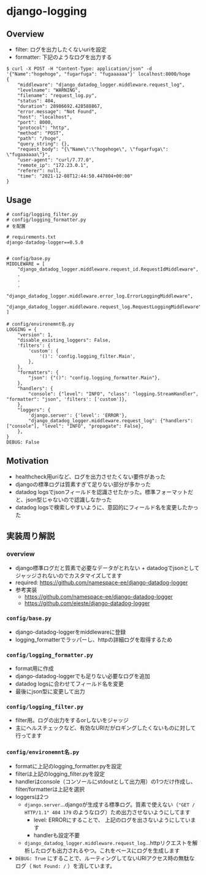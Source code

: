# django-logging
## Overview
- filter: ログを出力したくないuriを設定
- formatter: 下記のようなログを出力する
```shell
$ curl -X POST -H "Content-Type: application/json" -d '{"Name":"hogehoge", "fugarfuga": "fugaaaaaa"}' localhost:8000/hoge
{
	"middleware": "django_datadog_logger.middleware.request_log",
	"levelname": "WARNING",
	"filename": "request_log.py",
	"status": 404,
	"duration": 28986692.428588867,
	"error.message": "Not Found",
	"host": "localhost",
	"port": 8000,
	"protocol": "http",
	"method": "POST",
	"path": "/hoge",
	"query_string": {},
	"request_body": "{\"Name\":\"hogehoge\", \"fugarfuga\": \"fugaaaaaa\"}",
	"user-agent": "curl/7.77.0",
	"remote_ip": "172.23.0.1",
	"referer": null,
	"time": "2021-12-08T12:44:50.447804+00:00"
}
```

## Usage
```shell
# config/logging_filter.py
# config/logging_formatter.py
# を配置

# requirements.txt
django-datadog-logger==0.5.0


# config/base.py
MIDDLEWARE = [
    "django_datadog_logger.middleware.request_id.RequestIdMiddleware",
    .
    .
    .
    "django_datadog_logger.middleware.error_log.ErrorLoggingMiddleware",
    "django_datadog_logger.middleware.request_log.RequestLoggingMiddleware",
]

# config/environemnt名.py
LOGGING = {
    "version": 1,
    "disable_existing_loggers": False,
    'filters': {
        'custom': {
            '()': 'config.logging_filter.Main',
        },
    },
    "formatters": {
        "json": {"()": "config.logging_formatter.Main"},
    },
    "handlers": {
        "console": {"level": "INFO", "class": "logging.StreamHandler", "formatter": "json", 'filters': ['custom']},
    },
    "loggers": {
        'django.server': {'level': 'ERROR'},
        "django_datadog_logger.middleware.request_log": {"handlers": ["console"], "level": "INFO", "propagate": False},
    },
}
DEBUG: False
```

## Motivation
- healthcheck用uriなど、ログを出力させたくない要件があった
- djangoの標準ログは質素すぎて足りない部分が多かった
- datadog logsでjsonフィールドを認識させたかった。標準フォーマットだと、json型じゃないので認識しなかった
- datadog logsで検索しやすいように、意図的にフィールド名を変更したかった

## 実装周り解説
### overview
- django標準ログだと質素で必要なデータがとれない + datadogでjsonとしてジャッジされないのでカスタマイズしてます
- required: https://github.com/namespace-ee/django-datadog-logger
- 参考実装
  - https://github.com/namespace-ee/django-datadog-logger
  - https://github.com/eieste/django-datadog-logger
  
### `config/base.py`
- django-datadog-loggerをmiddlewareに登録
- logging_formatterでラッパーし、httpの詳細ログを取得するため

### `config/logging_formatter.py`
- format用に作成 
- django-datadog-loggerでも足りない必要なログを追加
- datadog logsに合わせてフィールド名を変更
- 最後にjson型に変更して出力

### `config/logging_filter.py`
- filter用。ログの出力をするorしないをジャッジ
- 主にヘルスチェックなど、有効なURIだがロギングしたくないものに対して行ってます

### `config/environemnt名.py`
- formatに上記のlogging_formatter.pyを設定
- filterは上記のlogging_filter.pyを設定
- handlerはconsole（コンソールにstdoutとして出力用）の1つだけ作成し、filter/formatterは上記を選択
- loggersは2つ
  - `django.server`...djangoが生成する標準ログ。質素で使えない（`"GET / HTTP/1.1" 404 179` のようなログ）ため出力させないようにしてます
    - level: ERRORにすることで、 上記のログを出さないようにしています
    - handlerも設定不要
  - `django_datadog_logger.middleware.request_log`...httpリクエストを解析したログも出力されるやつ。これをベースにログを生成します
- `DEBUG: True` にすることで、ルーティングしてないURIアクセス時の無駄なログ（ `Not Found: /` ）を消しています。